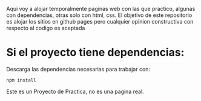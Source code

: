 Aqui voy a alojar temporalmente paginas web con las que practico, algunas con dependencias, otras solo con html, css. El objetivo de este repositorio es alojar los sitios en github pages pero cualquier opinion constructiva con respecto al codigo es aceptada

# Si el proyecto tiene dependencias:

Descarga las dependencias necesarias para trabajar con:

```nodejs
npm install
```
Este es un Proyecto de Practica, no es una pagina real.
